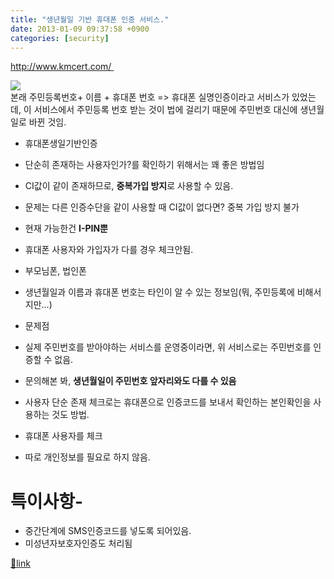```yaml
---
title: "생년월일 기반 휴대폰 인증 서비스."
date: 2013-01-09 09:37:58 +0900
categories: [security]
---
```


http://www.kmcert.com/ 

  
![](http://www.realscan.co.kr/mail/ad/_cert/20121030/IAD12001/images/popup_121231.jpg)  
본래 주민등록번호+ 이름 + 휴대폰 번호 =&gt; 휴대폰 실명인증이라고 서비스가 있었는데, 이 서비스에서 주민등록 번호 받는 것이 법에 걸리기 때문에 주민번호 대신에 생년월일로 바뀐 것임.  
  
- 휴대폰생일기반인증
- 단순히 존재하는 사용자인가?를 확인하기 위해서는 꽤 좋은 방법임
- CI값이 같이 존재하므로, **중복가입 방지**로 사용할 수 있음.
- 문제는 다른 인증수단을 같이 사용할 때 CI값이 없다면? 중복 가입 방지 불가
- 현재 가능한건 **I-PIN뿐**


- 휴대폰 사용자와 가입자가 다를 경우 체크안됨.
- 부모님폰, 법인폰

- 생년월일과 이름과 휴대폰 번호는 타인이 알 수 있는 정보임(뭐, 주민등록에 비해서지만...)
- 문제점
- 실제 주민번호를 받아야하는 서비스를 운영중이라면, 위 서비스로는 주민번호를 인증할 수 없음.
- 문의해본 봐, **생년월일이 주민번호 앞자리와도 다를 수 있음**



- 사용자 단순 존재 체크로는 휴대폰으로 인증코드를 보내서 확인하는 본인확인을 사용하는 것도 방법.
- 휴대폰 사용자를 체크
- 따로 개인정보를 필요로 하지 않음.


  
# 특이사항- 
- 중간단계에 SMS인증코드를 넣도록 되어있음.
- 미성년자보호자인증도 처리됨

  



[🔗link](http://www.mins01.com/mh/tech/read/812)
